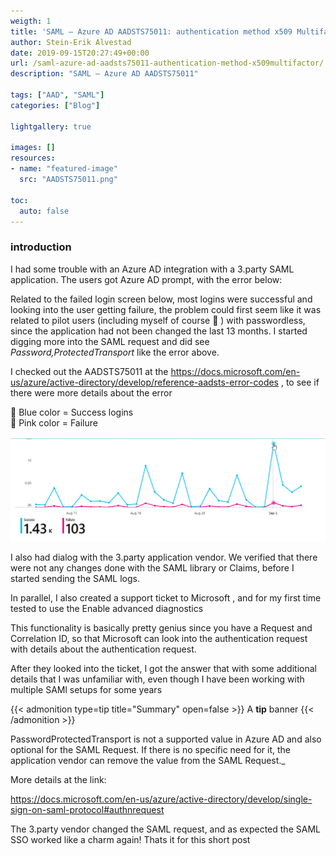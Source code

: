 ```yaml
---
weigth: 1
title: 'SAML – Azure AD AADSTS75011: authentication method x509 Multifactor'
author: Stein-Erik Alvestad
date: 2019-09-15T20:27:49+00:00
url: /saml-azure-ad-aadsts75011-authentication-method-x509multifactor/
description: "SAML – Azure AD AADSTS75011"

tags: ["AAD", "SAML"]
categories: ["Blog"]

lightgallery: true

images: []
resources:
- name: "featured-image"
  src: "AADSTS75011.png"

toc:
  auto: false
---
```



### introduction
I had some trouble with an Azure AD integration with a 3.party SAML application. The users got Azure AD prompt, with the error below: 

Related to the failed login screen below, most logins were successful and looking into the user getting failure, the problem could first seem like it was related to pilot users (including myself of course 🙂 ) with passwordless, since the application had not been changed the last 13 months. I started digging more into the SAML request and did see _Password,ProtectedTransport_ like the error above.  

I checked out the AADSTS75011 at the <https://docs.microsoft.com/en-us/azure/active-directory/develop/reference-aadsts-error-codes> , to see if there were more details about the error 

:large_blue_circle: Blue color = Success logins  
:red_circle: Pink color = Failure

![image](AADSTS75011-failure.png)

I also had dialog with the 3.party application vendor. We verified that there were not any changes done with the SAML library or Claims, before I started sending the SAML logs.  
  
In parallel, I also created a support ticket to Microsoft , and for my first time tested to use the Enable advanced diagnostics  
  
This functionality is basically pretty genius since you have a Request and Correlation ID, so that Microsoft can look into the authentication request with details about the authentication request. 

After they looked into the ticket, I got the answer that with some additional details that I was unfamiliar with, even though I have been working with multiple SAMl setups for some years

{{< admonition type=tip title="Summary" open=false >}}
A **tip** banner
{{< /admonition >}}

PasswordProtectedTransport is not a supported value in Azure AD and also optional for the SAML Request. If there is no specific need for it, the application vendor can remove the value from the SAML Request._  
  
More details at the link:

<https://docs.microsoft.com/en-us/azure/active-directory/develop/single-sign-on-saml-protocol#authnrequest>

The 3.party vendor changed the SAML request, and as expected the SAML SSO worked like a charm again! Thats it for this short post
